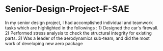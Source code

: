 # Senior-Design-Project-F-SAE
In my senior design project, I had accomplished individual and teamwork tasks which are highlighted in the followings : 1) Designed the car's firewall. 2) Performed stress analysis to check the structural integrity for existing parts. 3) Was a leader  of the aerodynamics sub-team, and did the most work of developing new aero package 

